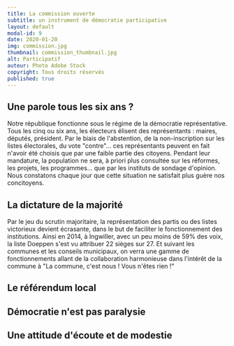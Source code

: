 ```yaml
---
title: La commission ouverte
subtitle: un instrument de démocratie participative
layout: default
modal-id: 9
date: 2020-01-20
img: commission.jpg
thumbnail: commission_thumbnail.jpg
alt: Participatif
auteur: Photo Adobe Stock
copyright: Tous droits réservés
published: true
---
```


## Une parole tous les six ans ? ##
Notre république fonctionne sous le régime de la démocratie représentative. Tous les cinq ou six ans, les électeurs élisent des représentants : maires, députés, président. Par le biais de l'abstention, de la non-inscription sur les listes électorales, du vote "contre"... ces représentants peuvent en fait n'avoir été choisis que par une faible partie des citoyens. Pendant leur mandature, la population ne sera, à priori plus consultée sur les réformes, les projets, les programmes... que par les instituts de sondage d'opinion. Nous constatons chaque jour que cette situation ne satisfait plus guère nos concitoyens.

## La dictature de la majorité ##
Par le jeu du scrutin majoritaire, la représentation des partis ou des listes victorieux devient écrasante, dans le but de faciliter le fonctionnement des institutions. Ainsi en 2014, à Ingwiller, avec un peu moins de 59% des voix, la liste Doeppen s'est vu attribuer 22 sièges sur 27. 
Et suivant les communes et les conseils municipaux, on verra une gamme de fonctionnements allant de la collaboration harmonieuse dans l'intérêt de la commune à "La commune, c'est nous ! Vous n'êtes rien !"

## Le référendum local ##

## Démocratie n'est pas paralysie ##

## Une attitude d'écoute et de modestie ##


